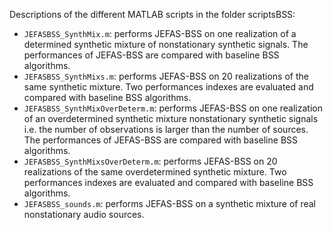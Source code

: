 Descriptions of the different MATLAB scripts in the folder scriptsBSS:
- `JEFASBSS_SynthMix.m`: performs JEFAS-BSS on one realization of a determined synthetic mixture of nonstationary synthetic signals. The performances of JEFAS-BSS are compared with baseline BSS algorithms.
- `JEFASBSS_SynthMixs.m`: performs JEFAS-BSS on 20 realizations of the same synthetic mixture. Two performances indexes are evaluated and compared with baseline BSS algorithms.
- `JEFASBSS_SynthMixOverDeterm.m`: performs JEFAS-BSS on one realization of an overdetermined synthetic mixture nonstationary synthetic signals i.e. the number of observations is larger than the number of sources. The performances of JEFAS-BSS are compared with baseline BSS algorithms.
- `JEFASBSS_SynthMixsOverDeterm.m`: performs JEFAS-BSS on 20 realizations of the same overdetermined synthetic mixture. Two performances indexes are evaluated and compared with baseline BSS algorithms.
- `JEFASBSS_sounds.m`: performs JEFAS-BSS on a synthetic mixture of real nonstationary audio sources.
